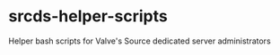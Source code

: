 srcds-helper-scripts
====================

Helper bash scripts for Valve's Source dedicated server administrators